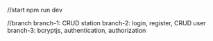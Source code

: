 //start
npm run dev


//branch
branch-1: CRUD station
branch-2: login, register, CRUD user
branch-3: bcryptjs, authentication, authorization
